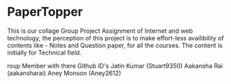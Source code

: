 # PaperTopper

This is our collage Group Project Assignment of Internet and web technology, 
the perception of this project is to make effort-less availibility of contents like - Notes and Question paper, for all the courses. The content is initially for Technical field. 

roup Member with there Github ID's
Jatin Kumar (Stuart9350)
Aakansha Rai (aakansharai)
Aney Monson (Aney2612)
